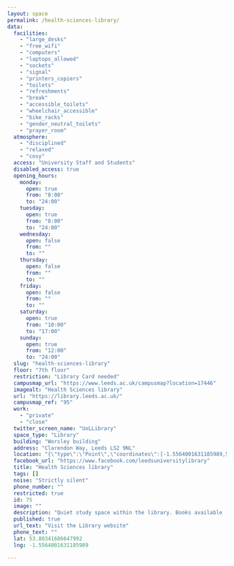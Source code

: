 ```yaml
---
layout: space
permalink: /health-sciences-library/
data:
  facilities:
    - "large_desks"
    - "free_wifi"
    - "computers"
    - "laptops_allowed"
    - "sockets"
    - "signal"
    - "printers_copiers"
    - "toilets"
    - "refreshments"
    - "break"
    - "accessible_toilets"
    - "wheelchair_accessible"
    - "bike_racks"
    - "gender_neutral_toilets"
    - "prayer_room"
  atmosphere:
    - "disciplined"
    - "relaxed"
    - "cosy"
  access: "University Staff and Students"
  disabled_access: true
  opening_hours:
    monday:
      open: true
      from: "8:00"
      to: "24:00"
    tuesday:
      open: true
      from: "8:00"
      to: "24:00"
    wednesday:
      open: false
      from: ""
      to: ""
    thursday:
      open: false
      from: ""
      to: ""
    friday:
      open: false
      from: ""
      to: ""
    saturday:
      open: true
      from: "10:00"
      to: "17:00"
    sunday:
      open: true
      from: "12:00"
      to: "24:00"
  slug: "health-sciences-library"
  floor: "7th floor"
  restriction: "Library Card needed"
  campusmap_url: "https://www.leeds.ac.uk/campusmap?location=17446"
  imagealt: "Health Sciences library"
  url: "https://library.leeds.ac.uk/"
  campusmap_ref: "95"
  work:
    - "private"
    - "close"
  twitter_screen_name: "UoLLibrary"
  space_type: "Library"
  building: "Worsley building"
  address: "Clarendon Way, Leeds LS2 9NL"
  location: "{\"type\":\"Point\",\"coordinates\":[-1.5564001631185989,53.80341606647992]}"
  facebook_url: "https://www.facebook.com/leedsuniversitylibrary"
  title: "Health Sciences library"
  tags: []
  noise: "Strictly silent"
  phone_number: ""
  restricted: true
  id: 75
  image: ""
  description: "Quiet study space within the library. Books available (related to health sciences)."
  published: true
  url_text: "Visit the Library website"
  phone_text: ""
  lat: 53.80341606647992
  lng: -1.5564001631185989

---
```


